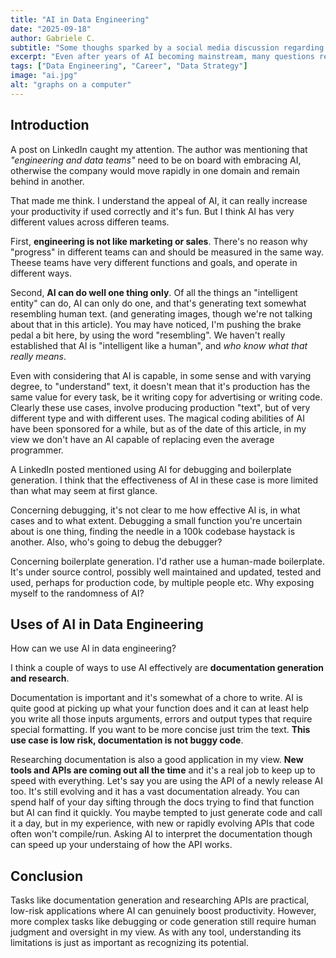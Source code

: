 ```yaml
---
title: "AI in Data Engineering"
date: "2025-09-18"
author: Gabriele C.
subtitle: "Some thoughs sparked by a social media discussion regarding AI in data engineering"
excerpt: "Even after years of AI becoming mainstream, many questions remain unanswered. There are many opinions out there concerning the best ways to leverage AI."
tags: ["Data Engineering", "Career", "Data Strategy"]
image: "ai.jpg"
alt: "graphs on a computer"
---
```


## Introduction

A post on LinkedIn caught my attention. The author was mentioning that <em>"engineering and data teams"</em> need to be on board with embracing AI, otherwise the company would move rapidly in one domain and remain behind in another.

That made me think. I understand the appeal of AI, it can really increase your productivity if used correctly and it's fun. But I think AI has very different values across differen teams.

First, **engineering is not like marketing or sales**. There's no reason why "progress" in different teams can and should be measured in the same way. Theese teams have very different functions and goals, and operate in different ways.

Second, **AI can do well one thing only**. Of all the things an "intelligent entity" can do, AI can only do one, and that's generating text somewhat resembling human text. (and generating images, though we're not talking about that in this article). You may have noticed, I'm pushing the brake pedal a bit here, by using the word "resembling". We haven't really established that AI is "intelligent like a human", and <em>who know what that really means</em>.

Even with considering that AI is capable, in some sense and with varying degree, to "understand" text, it doesn't mean that it's production has the same value for every task, be it writing copy for advertising or writing code. Clearly these use cases, involve producing production "text", but of very different type and with different uses. The magical coding abilities of AI have been sponsored for a while, but as of the date of this article, in my view we don't have an AI capable of replacing even the average programmer.

A LinkedIn posted mentioned using AI for debugging and boilerplate generation. I think that the effectiveness of AI in these case is more limited than what may seem at first glance.

Concerning debugging, it's not clear to me how effective AI is, in what cases and to what extent. Debugging a small function you're uncertain about is one thing, finding the needle in a 100k codebase haystack is another. Also, who's going to debug the debugger?

Concerning boilerplate generation. I'd rather use a human-made boilerplate. It's under source control, possibly well maintained and updated, tested and used, perhaps for production code, by multiple people etc. Why exposing myself to the randomness of AI?

## Uses of AI in Data Engineering

How can we use AI in data engineering?

I think a couple of ways to use AI effectively are **documentation generation and research**.

Documentation is important and it's somewhat of a chore to write. AI is quite good at picking up what your function does and it can at least help you write all those inputs arguments, errors and output types that require special formatting. If you want to be more concise just trim the text. **This use case is low risk, documentation is not buggy code**.

Researching documentation is also a good application in my view. **New tools and APIs are coming out all the time** and it's a real job to keep up to speed with everything. Let's say you are using the API of a newly release AI too. It's still evolving and it has a vast documentation already. You can spend half of your day sifting through the docs trying to find that function but AI can find it quickly. You maybe tempted to just generate code and call it a day, but in my experience, with new or rapidly evolving APIs that code often won't compile/run. Asking AI to interpret the documentation though can speed up your understaing of how the API works.

## Conclusion

Tasks like documentation generation and researching APIs are practical, low-risk applications where AI can genuinely boost productivity. However, more complex tasks like debugging or code generation still require human judgment and oversight in my view. As with any tool, understanding its limitations is just as important as recognizing its potential.

